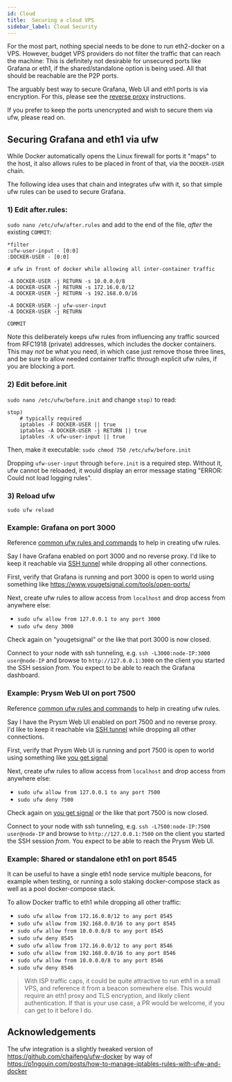 ```yaml
---
id: Cloud
title:  Securing a cloud VPS
sidebar_label: Cloud Security
---
```


For the most part, nothing special needs to be done to run eth2-docker on a VPS. However, budget VPS providers do not
filter the traffic that can reach the machine: This is definitely not desirable for unsecured ports like Grafana
or eth1, if the shared/standalone option is being used. All that should be reachable are the P2P ports.

The arguably best way to secure Grafana, Web UI and eth1 ports is via encryption. For this, please see the [reverse proxy](../Usage/ReverseProxy.md)
instructions.

If you prefer to keep the ports unencrypted and wish to secure them via ufw, please read on.
## Securing Grafana and eth1 via ufw

While Docker automatically opens the Linux firewall for ports it "maps" to the host, it also
allows rules to be placed in front of that, via the `DOCKER-USER` chain.

The following idea uses that chain and integrates ufw with it, so that simple ufw rules can
be used to secure Grafana.

### 1) Edit after.rules:

`sudo nano /etc/ufw/after.rules` and add to the end of the file, *after* the existing `COMMIT`:

```
*filter
:ufw-user-input - [0:0]
:DOCKER-USER - [0:0]

# ufw in front of docker while allowing all inter-container traffic

-A DOCKER-USER -j RETURN -s 10.0.0.0/8
-A DOCKER-USER -j RETURN -s 172.16.0.0/12
-A DOCKER-USER -j RETURN -s 192.168.0.0/16

-A DOCKER-USER -j ufw-user-input
-A DOCKER-USER -j RETURN

COMMIT
```

Note this deliberately keeps ufw rules from influencing any traffic sourced from RFC1918 (private) addresses, which includes the
docker containers.  This may *not* be what you need, in which case just remove those three lines, and be sure to allow needed
container traffic through explicit ufw rules, if you are blocking a port.

### 2) Edit before.init

`sudo nano /etc/ufw/before.init` and change `stop)` to read:

```
stop)
    # typically required
    iptables -F DOCKER-USER || true
    iptables -A DOCKER-USER -j RETURN || true
    iptables -X ufw-user-input || true
```

Then, make it executable: `sudo chmod 750 /etc/ufw/before.init`

Dropping `ufw-user-input` through `before.init` is a required step. Without it, ufw cannot be reloaded, it would display an error message
stating "ERROR: Could not load logging rules".

### 3) Reload ufw

`sudo ufw reload`

### Example: Grafana on port 3000

Reference [common ufw rules and commands](https://www.digitalocean.com/community/tutorials/ufw-essentials-common-firewall-rules-and-commands)
to help in creating ufw rules.

Say I have Grafana enabled on port 3000 and no reverse proxy. I'd like to keep it reachable via [SSH tunnel](https://www.howtogeek.com/168145/how-to-use-ssh-tunneling/)
while dropping all other connections.

First, verify that Grafana is running and port 3000 is open to world using something like https://www.yougetsignal.com/tools/open-ports/

Next, create ufw rules to allow access from `localhost` and drop access from anywhere else:

- `sudo ufw allow from 127.0.0.1 to any port 3000` 
- `sudo ufw deny 3000` 

Check again on "yougetsignal" or the like that port 3000 is now closed.

Connect to your node with ssh tunneling, e.g. `ssh -L3000:node-IP:3000 user@node-IP` and browse to `http://127.0.0.1:3000` on the client
you started the SSH session *from*. You expect to be able to reach the Grafana dashboard.

### Example: Prysm Web UI on port 7500

Reference [common ufw rules and commands](https://www.digitalocean.com/community/tutorials/ufw-essentials-common-firewall-rules-and-commands)
to help in creating ufw rules.

Say I have the Prysm Web UI enabled on port 7500 and no reverse proxy. I'd like to keep it reachable via [SSH tunnel](https://www.howtogeek.com/168145/how-to-use-ssh-tunneling/)
while dropping all other connections.

First, verify that Prysm Web UI is running and port 7500 is open to world using something like [you get signal](https://www.yougetsignal.com/tools/open-ports/)

Next, create ufw rules to allow access from `localhost` and drop access from anywhere else:

- `sudo ufw allow from 127.0.0.1 to any port 7500`
- `sudo ufw deny 7500`

Check again on [you get signal](https://www.yougetsignal.com/tools/open-ports/) or the like that port 7500 is now closed.

Connect to your node with ssh tunneling, e.g. `ssh -L7500:node-IP:7500 user@node-IP` and browse to `http://127.0.0.1:7500` on the client
you started the SSH session *from*. You expect to be able to reach the Prysm Web UI.

### Example: Shared or standalone eth1 on port 8545

It can be useful to have a single eth1 node service multiple beacons, for example when testing, or running a solo
staking docker-compose stack as well as a pool docker-compose stack.

To allow Docker traffic to eth1 while dropping all other traffic:
- `sudo ufw allow from 172.16.0.0/12 to any port 8545`
- `sudo ufw allow from 192.168.0.0/16 to any port 8545`
- `sudo ufw allow from 10.0.0.0/8 to any port 8545`
- `sudo ufw deny 8545`
- `sudo ufw allow from 172.16.0.0/12 to any port 8546`
- `sudo ufw allow from 192.168.0.0/16 to any port 8546`
- `sudo ufw allow from 10.0.0.0/8 to any port 8546`
- `sudo ufw deny 8546`

> With ISP traffic caps, it could be quite attractive to run eth1 in a small VPS, and reference it from a beacon somewhere
> else. This would require an eth1 proxy and TLS encryption, and likely client authentication. If that is your use case,
> a PR would be welcome, if you can get to it before I do.

## Acknowledgements

The ufw integration is a slightly tweaked version of https://github.com/chaifeng/ufw-docker by way 
of https://p1ngouin.com/posts/how-to-manage-iptables-rules-with-ufw-and-docker
